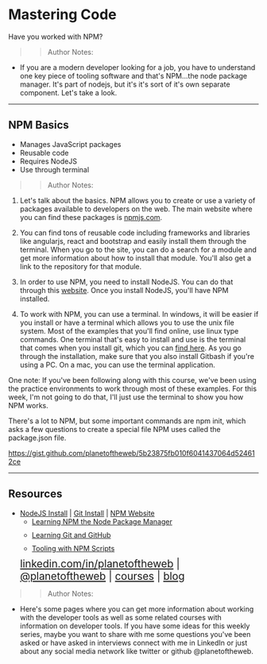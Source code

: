 
<!-- .slide: data-state="title" -->

# Mastering Code
Have you worked with NPM?

>>Author Notes:
- If you are a modern developer looking for a job, you have to understand one key piece of tooling software and that's NPM...the node package manager. It's part of nodejs, but it's it's sort of it's own separate component. Let's take a look.

---

## NPM Basics

<ul>
  <li class="fragment">Manages JavaScript packages</li>
  <li class="fragment">Reusable code</li>
  <li class="fragment">Requires NodeJS</li>
  <li class="fragment">Use through terminal</li>
</ul>

>>Author Notes:

1. Let's talk about the basics. NPM allows you to create or use a variety of packages available to developers on the web. The main website where you can find these packages is [npmjs.com](https://www.npmjs.com/).

2. You can find tons of reusable code including frameworks and libraries like angularjs, react and bootstrap and easily install them through the terminal. When you go to the site, you can do a search for a module and get more information about how to install that module. You'll also get a link to the repository for that module.

3. In order to use NPM, you need to install NodeJS. You can do that through this [website](https://nodejs.org/en/). Once you install NodeJS, you'll have NPM installed.

4. To work with NPM, you can use a terminal. In windows, it will be easier if you install or have a terminal which allows you to use the unix file system. Most of the examples that you'll find online, use linux type commands. One terminal that's easy to install and use is the terminal that comes when you install git, which you can [find here]( https://git-scm.com/). As you go through the installation, make sure that you also install Gitbash if you're using a PC. On a mac, you can use the terminal application.

One note: If you've been following along with this course, we've been using the practice environments to work through most of these examples. For this week, I'm not going to do that, I'll just use the terminal to show you how NPM works.

There's a lot to NPM, but some important commands are npm init, which asks a few questions to create a special file NPM uses called the package.json file.


https://gist.github.com/planetoftheweb/5b23875fb010f6041437064d524612ce

---
## Resources
<ul>
  <li><a href="https://nodejs.org/en/">NodeJS Install</a> | <a href="https://git-scm.com/">Git Install</a> | <a href="https://www.npmjs.com/">NPM Website</a></li>
  <li style="list-style: none;">
    <ul>
      <li style="margin-bottom: 10px"><a href="https://www.linkedin.com/learning/learning-npm-the-node-package-manager-2">Learning NPM the Node Package Manager</a></li>
      <li style="margin-bottom: 10px"><a href="https://www.linkedin.com/learning/learning-git-and-github">Learning Git and GitHub</a></li>
      <li style="margin-bottom: 10px"><a href="https://www.linkedin.com/learning/tooling-with-npm-scripts">Tooling with NPM Scripts</a></li>
    </ul>
  <li style="list-style: none; font-size: 1.3rem;"><a href="hhttps://www.linkedin.com/in/planetoftheweb">linkedin.com/in/planetoftheweb</a> | <a href="https://www.twitter.com/planetoftheweb">@planetoftheweb</a> | <a href="https://www.linkedin.com/learning/instructors/ray-villalobos">courses</a> | <a href="https://raybo.org">blog</a></li>
</ul>

>> Author Notes:
- Here's some pages where you can get more information about working with the developer tools as well as some related courses with information on developer tools. If you have some ideas for this weekly series, maybe you want to share with me some questions you've been asked or have asked in interviews connect with me in LinkedIn or just about any social media network like twitter or github @planetoftheweb.
